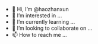 - 👋 Hi, I’m @haozhanxun
- 👀 I’m interested in ...
- 🌱 I’m currently learning ...
- 💞️ I’m looking to collaborate on ...
- 📫 How to reach me ...

<!---
haozhanxun/haozhanxun is a ✨ special ✨ repository because its `README.md` (this file) appears on your GitHub profile.
You can click the Preview link to take a look at your changes.
--->
